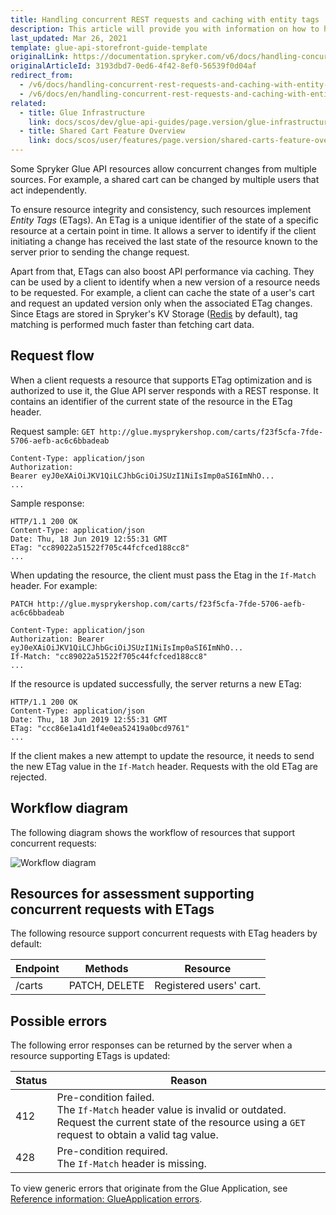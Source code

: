 ```yaml
---
title: Handling concurrent REST requests and caching with entity tags
description: This article will provide you with information on how to handle concurrent requests and implement client-side caching with the help of entity tags.
last_updated: Mar 26, 2021
template: glue-api-storefront-guide-template
originalLink: https://documentation.spryker.com/v6/docs/handling-concurrent-rest-requests-and-caching-with-entity-tags
originalArticleId: 3193dbd7-0ed6-4f42-8ef0-56539f0d04af
redirect_from:
  - /v6/docs/handling-concurrent-rest-requests-and-caching-with-entity-tags
  - /v6/docs/en/handling-concurrent-rest-requests-and-caching-with-entity-tags
related:
  - title: Glue Infrastructure
    link: docs/scos/dev/glue-api-guides/page.version/glue-infrastructure.html
  - title: Shared Cart Feature Overview
    link: docs/scos/user/features/page.version/shared-carts-feature-overview.html
---
```


Some Spryker Glue API resources allow concurrent changes from multiple sources. For example, a shared cart can be changed by multiple users that act independently. 

To ensure resource integrity and consistency, such resources implement *Entity Tags* (ETags). An ETag is a unique identifier of the state of a specific resource at a certain point in time. It allows a server to identify if the client initiating a change has received the last state of the resource known to the server prior to sending the change request.

Apart from that, ETags can also boost API performance via caching. They can be used by a client to identify when a new version of a resource needs to be requested. For example, a client can cache the state of a user's cart and request an updated version only when the associated ETag changes. Since Etags are stored in Spryker's KV Storage ([Redis](/docs/scos/dev/back-end-development/client/use-and-configure-redis-as-a-key-value-storage.html) by default), tag matching is performed much faster than fetching cart data.

## Request flow
When a client requests a resource that supports ETag optimization and is authorized to use it, the Glue API server responds with a REST response. It contains an identifier of the current state of the resource in the ETag header.

Request sample: 
`GET http://glue.mysprykershop.com/carts/f23f5cfa-7fde-5706-aefb-ac6c6bbadeab`

```
Content-Type: application/json
Authorization: Bearer eyJ0eXAiOiJKV1QiLCJhbGciOiJSUzI1NiIsImp0aSI6ImNhO...
...
```

Sample response:

```
HTTP/1.1 200 OK
Content-Type: application/json
Date: Thu, 18 Jun 2019 12:55:31 GMT
ETag: "cc89022a51522f705c44fcfced188cc8"
...
```

When updating the resource, the client must pass the Etag in the `If-Match` header. For example:

`PATCH http://glue.mysprykershop.com/carts/f23f5cfa-7fde-5706-aefb-ac6c6bbadeab`

```
Content-Type: application/json
Authorization: Bearer eyJ0eXAiOiJKV1QiLCJhbGciOiJSUzI1NiIsImp0aSI6ImNhO...
If-Match: "cc89022a51522f705c44fcfced188cc8"
...
```

If the resource is updated successfully, the server returns a new ETag:

```
HTTP/1.1 200 OK
Content-Type: application/json
Date: Thu, 18 Jun 2019 12:55:31 GMT
ETag: "ccc86e1a41d1f4e0ea52419a0bcd9761"
...
```

If the client makes a new attempt to update the resource, it needs to send the new ETag value in the `If-Match` header. Requests with the old ETag are rejected.

## Workflow diagram
The following diagram shows the workflow of resources that support concurrent requests:

![Workflow diagram](https://spryker.s3.eu-central-1.amazonaws.com/docs/Glue+API/Glue+API+Storefront+Guides/Handling+Concurrent+REST+Requests+and+Caching+with+Etags/entity-tag-process-flow.png)

## Resources for assessment supporting concurrent requests with ETags
The following resource support concurrent requests with ETag headers by default:

| Endpoint | Methods | Resource |
| --- | --- | --- |
| /carts | PATCH, DELETE | Registered users' cart. |

## Possible errors
The following error responses can be returned by the server when a resource supporting ETags is updated:

| Status | Reason |
| --- | --- |
| 412 | Pre-condition failed.<br>The `If-Match` header value is invalid or outdated. <br>Request the current state of the resource using a `GET` request to obtain a valid tag value. |
| 428 | Pre-condition required.<br>The `If-Match` header is missing. |

To view generic errors that originate from the Glue Application, see [Reference information: GlueApplication errors](/docs/scos/dev/glue-api-guides/{{page.version}}/reference-information-glueapplication-errors.html).

